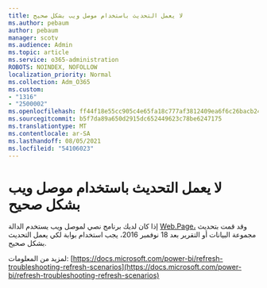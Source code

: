 ```yaml
---
title: لا يعمل التحديث باستخدام موصل ويب بشكل صحيح
ms.author: pebaum
author: pebaum
manager: scotv
ms.audience: Admin
ms.topic: article
ms.service: o365-administration
ROBOTS: NOINDEX, NOFOLLOW
localization_priority: Normal
ms.collection: Adm_O365
ms.custom:
- "1316"
- "2500002"
ms.openlocfilehash: ff44f18e55cc905c4e65fa18c777af3812409ea6f6c26bacb24a7758c2749b5a
ms.sourcegitcommit: b5f7da89a650d2915dc652449623c78be6247175
ms.translationtype: MT
ms.contentlocale: ar-SA
ms.lasthandoff: 08/05/2021
ms.locfileid: "54106023"
---
```

# <a name="refresh-using-web-connector-doesnt-work-properly"></a>لا يعمل التحديث باستخدام موصل ويب بشكل صحيح

إذا كان لديك برنامج نصي لموصل ويب يستخدم الدالة [Web.Page،](https://msdn.microsoft.com/library/mt260924.aspx) وقد قمت بتحديث مجموعة البيانات أو التقرير بعد 18 نوفمبر 2016، يجب استخدام بوابة لكي يعمل التحديث بشكل صحيح.

لمزيد من المعلومات: [https://docs.microsoft.com/power-bi/refresh-troubleshooting-refresh-scenarios](https://docs.microsoft.com/power-bi/refresh-troubleshooting-refresh-scenarios)

